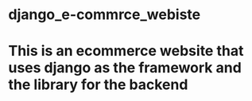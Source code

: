 # django_e-commrce_webiste
# This is an ecommerce website that uses django as the framework and the library for the backend
